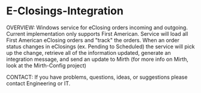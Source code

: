 # E-Closings-Integration

OVERVIEW: Windows service for eClosing orders incoming and outgoing. Current implementation only supports First American. Service will load all First American eClosing orders and "track" the orders. When an order status changes in eClosings (ex. Pending to Scheduled) the service will pick up the change, retrieve all of the information updated, generate an integration message, and send an update to Mirth (for more info on Mirth, look at the Mirth-Config project) 

CONTACT: If you have problems, questions, ideas, or suggestions please contact Engineering or IT.